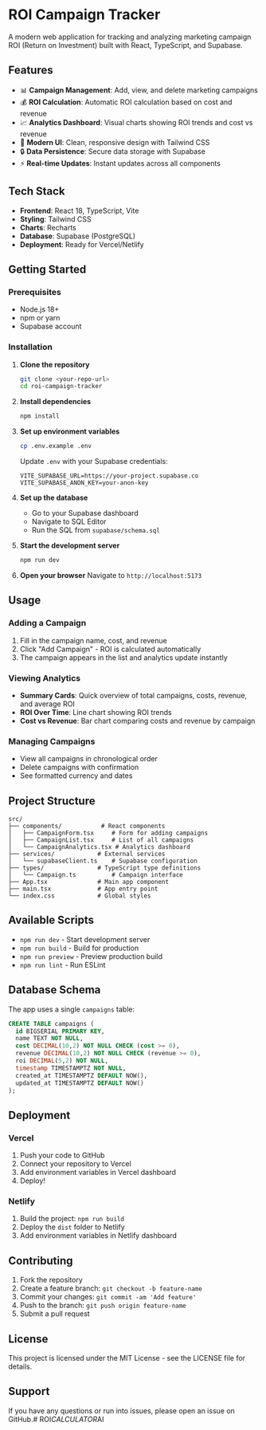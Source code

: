 # ROI Campaign Tracker

A modern web application for tracking and analyzing marketing campaign ROI (Return on Investment) built with React, TypeScript, and Supabase.

## Features

- 📊 **Campaign Management**: Add, view, and delete marketing campaigns
- 💰 **ROI Calculation**: Automatic ROI calculation based on cost and revenue
- 📈 **Analytics Dashboard**: Visual charts showing ROI trends and cost vs revenue
- 🎨 **Modern UI**: Clean, responsive design with Tailwind CSS
- 🔒 **Data Persistence**: Secure data storage with Supabase
- ⚡ **Real-time Updates**: Instant updates across all components

## Tech Stack

- **Frontend**: React 18, TypeScript, Vite
- **Styling**: Tailwind CSS
- **Charts**: Recharts
- **Database**: Supabase (PostgreSQL)
- **Deployment**: Ready for Vercel/Netlify

## Getting Started

### Prerequisites

- Node.js 18+ 
- npm or yarn
- Supabase account

### Installation

1. **Clone the repository**
   ```bash
   git clone <your-repo-url>
   cd roi-campaign-tracker
   ```

2. **Install dependencies**
   ```bash
   npm install
   ```

3. **Set up environment variables**
   ```bash
   cp .env.example .env
   ```
   
   Update `.env` with your Supabase credentials:
   ```
   VITE_SUPABASE_URL=https://your-project.supabase.co
   VITE_SUPABASE_ANON_KEY=your-anon-key
   ```

4. **Set up the database**
   - Go to your Supabase dashboard
   - Navigate to SQL Editor
   - Run the SQL from `supabase/schema.sql`

5. **Start the development server**
   ```bash
   npm run dev
   ```

6. **Open your browser**
   Navigate to `http://localhost:5173`

## Usage

### Adding a Campaign
1. Fill in the campaign name, cost, and revenue
2. Click "Add Campaign" - ROI is calculated automatically
3. The campaign appears in the list and analytics update instantly

### Viewing Analytics
- **Summary Cards**: Quick overview of total campaigns, costs, revenue, and average ROI
- **ROI Over Time**: Line chart showing ROI trends
- **Cost vs Revenue**: Bar chart comparing costs and revenue by campaign

### Managing Campaigns
- View all campaigns in chronological order
- Delete campaigns with confirmation
- See formatted currency and dates

## Project Structure

```
src/
├── components/           # React components
│   ├── CampaignForm.tsx     # Form for adding campaigns
│   ├── CampaignList.tsx     # List of all campaigns
│   └── CampaignAnalytics.tsx # Analytics dashboard
├── services/            # External services
│   └── supabaseClient.ts    # Supabase configuration
├── types/               # TypeScript type definitions
│   └── Campaign.ts          # Campaign interface
├── App.tsx              # Main app component
├── main.tsx             # App entry point
└── index.css            # Global styles
```

## Available Scripts

- `npm run dev` - Start development server
- `npm run build` - Build for production
- `npm run preview` - Preview production build
- `npm run lint` - Run ESLint

## Database Schema

The app uses a single `campaigns` table:

```sql
CREATE TABLE campaigns (
  id BIGSERIAL PRIMARY KEY,
  name TEXT NOT NULL,
  cost DECIMAL(10,2) NOT NULL CHECK (cost >= 0),
  revenue DECIMAL(10,2) NOT NULL CHECK (revenue >= 0),
  roi DECIMAL(5,2) NOT NULL,
  timestamp TIMESTAMPTZ NOT NULL,
  created_at TIMESTAMPTZ DEFAULT NOW(),
  updated_at TIMESTAMPTZ DEFAULT NOW()
);
```

## Deployment

### Vercel
1. Push your code to GitHub
2. Connect your repository to Vercel
3. Add environment variables in Vercel dashboard
4. Deploy!

### Netlify
1. Build the project: `npm run build`
2. Deploy the `dist` folder to Netlify
3. Add environment variables in Netlify dashboard

## Contributing

1. Fork the repository
2. Create a feature branch: `git checkout -b feature-name`
3. Commit your changes: `git commit -am 'Add feature'`
4. Push to the branch: `git push origin feature-name`
5. Submit a pull request

## License

This project is licensed under the MIT License - see the LICENSE file for details.

## Support

If you have any questions or run into issues, please open an issue on GitHub.#   R O I _ C A L C U L A T O R _ A I  
 